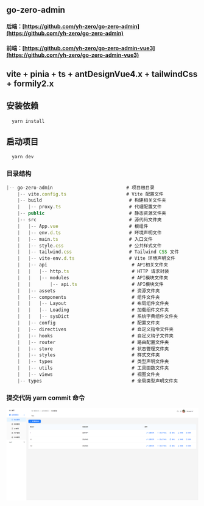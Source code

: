 ## go-zero-admin

#### 后端：[https://github.com/yh-zero/go-zero-admin](https://github.com/yh-zero/go-zero-admin)
#### 前端：[https://github.com/yh-zero/go-zero-admin-vue3](https://github.com/yh-zero/go-zero-admin-vue3)

## vite + pinia  + ts + antDesignVue4.x + tailwindCss + formily2.x

## 安装依赖
```js
  yarn install
```

## 启动项目
```js
  yarn dev
```

### 目录结构
```js
|-- go-zero-admin                           # 项目根目录
    |-- vite.config.ts                      # Vite 配置文件
    |-- build                                # 构建相关文件夹
    |   |-- proxy.ts                         # 代理配置文件
    |-- public                               # 静态资源文件夹
    |-- src                                  # 源代码文件夹
    |   |-- App.vue                          # 根组件
    |   |-- env.d.ts                         # 环境声明文件
    |   |-- main.ts                          # 入口文件
    |   |-- style.css                        # 公共样式文件
    |   |-- tailwind.css                     # Tailwind CSS 文件
    |   |-- vite-env.d.ts                    # Vite 环境声明文件
    |   |-- api                               # API相关文件夹
    |   |   |-- http.ts                       # HTTP 请求封装
    |   |   |-- modules                       # API模块文件夹
    |   |       |-- api.ts                    # API模块文件
    |   |-- assets                            # 资源文件夹
    |   |-- components                        # 组件文件夹
    |   |   |-- Layout                        # 布局组件文件夹
    |   |   |-- Loading                       # 加载组件文件夹
    |   |   |-- sysDict                       # 系统字典组件文件夹
    |   |-- config                            # 配置文件夹
    |   |-- directives                        # 自定义指令文件夹
    |   |-- hooks                             # 自定义钩子文件夹
    |   |-- router                            # 路由配置文件夹
    |   |-- store                             # 状态管理文件夹
    |   |-- styles                            # 样式文件夹
    |   |-- types                             # 类型声明文件夹
    |   |-- utils                             # 工具函数文件夹
    |   |-- views                             # 视图文件夹
    |-- types                                 # 全局类型声明文件夹
```
### 提交代码 yarn commit 命令

![角色管理](./doc/authority.png)